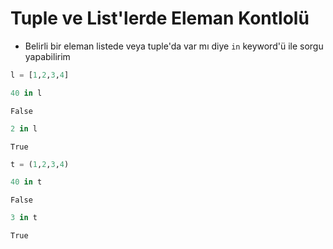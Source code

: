 # Tuple ve List'lerde Eleman Kontlolü

* Belirli bir eleman listede veya tuple'da var mı diye `in` keyword'ü ile sorgu yapabilirim


```python
l = [1,2,3,4]
```


```python
40 in l
```




    False




```python
2 in l
```




    True




```python
t = (1,2,3,4)
```


```python
40 in t
```




    False




```python
3 in t
```




    True


